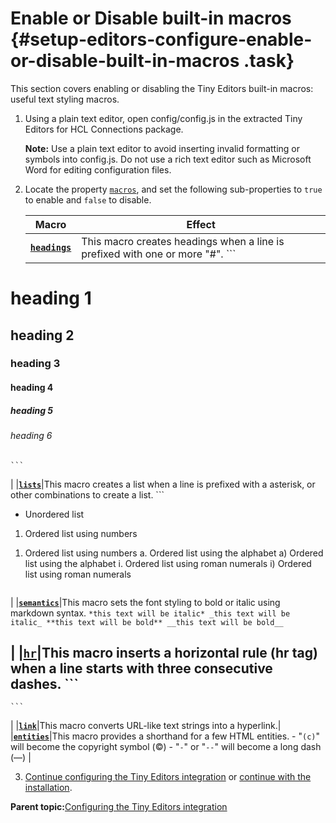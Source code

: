 # Enable or Disable built-in macros {#setup-editors-configure-enable-or-disable-built-in-macros .task}

This section covers enabling or disabling the Tiny Editors built-in macros: useful text styling macros.

1.  Using a plain text editor, open config/config.js in the extracted Tiny Editors for HCL Connections package.

    **Note:** Use a plain text editor to avoid inserting invalid formatting or symbols into config.js. Do not use a rich text editor such as Microsoft Word for editing configuration files.

2.  Locate the property [`macros`](r_config-js-sample.md#macros), and set the following sub-properties to `true` to enable and `false` to disable.

    |Macro|Effect|
    |-----|------|
    |**[`headings`](r_config-js-sample.md#macros_headings)**|This macro creates headings when a line is prefixed with one or more "\#".     ```
# heading 1
## heading 2
### heading 3
#### heading 4
##### heading 5
###### heading 6
    ```

|
    |**[`lists`](r_config-js-sample.md#macros_lists)**|This macro creates a list when a line is prefixed with a asterisk, or other combinations to create a list.     ```
* Unordered list
1. Ordered list using numbers
1) Ordered list using numbers
a. Ordered list using the alphabet
a) Ordered list using the alphabet
i. Ordered list using roman numerals
i) Ordered list using roman numerals
    ```

|
    |**[`semantics`](r_config-js-sample.md#macros_semantics)**|This macro sets the font styling to bold or italic using markdown syntax.     ```
*this text will be italic*
_this text will be italic_
**this text will be bold**
__this text will be bold__
    ```

|
    |**[`hr`](r_config-js-sample.md#macros_hr)**|This macro inserts a horizontal rule \(hr tag\) when a line starts with three consecutive dashes.     ```
---
    ```

|
    |**[`link`](r_config-js-sample.md#macros_link)**|This macro converts URL-like text strings into a hyperlink.|
    |**[`entities`](r_config-js-sample.md#macros_entities)**|This macro provides a shorthand for a few HTML entities.     -   "`(c)`" will become the copyright symbol \(©\)
    -   "`-`" or "`--`" will become a long dash \(—\)
|

3.  [Continue configuring the Tiny Editors integration](t_01-setup_03-editors_01-configure_00-summary.md) or [continue with the installation](t_01-setup_03-editors_02-install_00-summary.md).


**Parent topic:**[Configuring the Tiny Editors integration](t_01-setup_03-editors_01-configure_00-summary.md)

